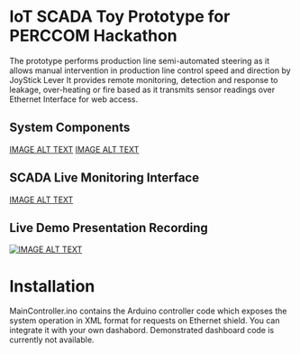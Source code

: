 # IoT SCADA Toy Prototype for PERCCOM Hackathon
The prototype performs production line semi-automated steering as it allows manual intervention in production line control speed and direction by JoyStick Lever
It provides remote monitoring, detection and response to leakage, over-heating or fire based as it transmits sensor readings over Ethernet Interface for web access. 

## System Components
[IMAGE ALT TEXT](https://github.com/minarady1/CourseProjects/blob/master/IoT-SCADA-Arduino-Prototype/Components.PNG)
[IMAGE ALT TEXT](https://github.com/minarady1/CourseProjects/blob/master/IoT-SCADA-Arduino-Prototype/MonitoringInterface.PNG)

## SCADA Live Monitoring Interface
[IMAGE ALT TEXT](https://github.com/minarady1/CourseProjects/blob/master/IoT-SCADA-Arduino-Prototype/MonitoringInterfaceBig.PNG)

## Live Demo Presentation Recording
[![IMAGE ALT TEXT](http://img.youtube.com/vi/ykH6xasVjto/0.jpg)](http://www.youtube.com/watch?v=ykH6xasVjto "SCADA Toy Prototype for PERCCOM Hackathon")

# Installation
MainController.ino contains the Arduino controller code which exposes the system operation in XML format for requests on Ethernet shield. You can integrate it with your own dashabord. Demonstrated dashboard code is currently not available. 

